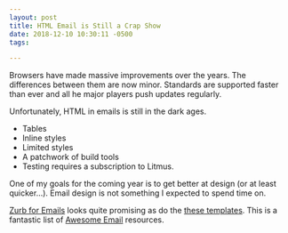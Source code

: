 ```yaml
---
layout: post
title: HTML Email is Still a Crap Show
date: 2018-12-10 10:30:11 -0500
tags:

---
```


Browsers have made massive improvements over the years. The differences between them are now minor. Standards are supported faster than ever and all he major players push updates regularly. 

Unfortunately, HTML in emails is still in the dark ages.

* Tables
* Inline styles
* Limited styles
* A patchwork of build tools
* Testing requires a subscription to Litmus. 

One of my goals for the coming year is to get better at design (or at least quicker...). Email design is not something I expected to spend time on. 

[Zurb for Emails][1] looks quite promising as do the [these templates][2]. This is a fantastic list of [Awesome Email][3] resources.

[1]: https://foundation.zurb.com/emails.html
[2]:https://htmlemail.io/
[3]:https://github.com/leemunroe/awesome-emails

